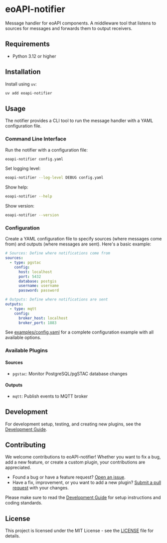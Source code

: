 # eoAPI-notifier

Message handler for eoAPI components. A middleware tool that listens to sources for messages and forwards them to output receivers.

## Requirements

- Python 3.12 or higher

## Installation

Install using `uv`:

```bash
uv add eoapi-notifier
```

## Usage

The notifier provides a CLI tool to run the message handler with a YAML configuration file.

### Command Line Interface

Run the notifier with a configuration file:

```bash
eoapi-notifier config.yaml
```

Set logging level:

```bash
eoapi-notifier --log-level DEBUG config.yaml
```

Show help:

```bash
eoapi-notifier --help
```

Show version:

```bash
eoapi-notifier --version
```

### Configuration

Create a YAML configuration file to specify sources (where messages come from) and outputs (where messages are sent). Here's a basic example:

```yaml
# Sources: Define where notifications come from
sources:
  - type: pgstac
    config:
      host: localhost
      port: 5432
      database: postgis
      username: username
      password: password

# Outputs: Define where notifications are sent
outputs:
  - type: mqtt
    config:
      broker_host: localhost
      broker_port: 1883
```

See [examples/config.yaml](./examples/config.yaml) for a complete configuration example with all available options.

### Available Plugins

#### Sources
- `pgstac`: Monitor PostgreSQL/pgSTAC database changes

#### Outputs
- `mqtt`: Publish events to MQTT broker

## Development

For development setup, testing, and creating new plugins, see the [Development Guide](docs/development.md).

## Contributing

We welcome contributions to eoAPI-notifier! Whether you want to fix a bug, add a new feature, or create a custom plugin, your contributions are appreciated.

- Found a bug or have a feature request? [Open an issue](https://github.com/developmentseed/eoapi-notifier/issues).
- Have a fix, improvement, or you want to add a new plugin? [Submit a pull request](https://github.com/developmentseed/eoapi-notifier/pulls) with your changes.

Please make sure to read the [Development Guide](docs/development.md) for setup instructions and coding standards.

## License

This project is licensed under the MIT License - see the [LICENSE](LICENSE) file for details.

